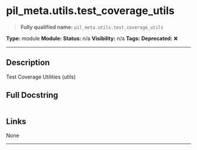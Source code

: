 # pil_meta.utils.test_coverage_utils
> **Fully qualified name:** `pil_meta.utils.test_coverage_utils`

**Type:** module
**Module:** 
**Status:** n/a
**Visibility:** n/a
**Tags:** 
**Deprecated:** ❌

---

## Description
Test Coverage Utilities (utils)

## Full Docstring
```

```

## Links
None

---
